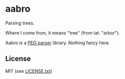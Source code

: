 
# aabro

Parsing trees.

Where I come from, it means "tree" (from lat. "arbor").

Aabro is a [PEG parser](http://en.wikipedia.org/wiki/Parsing_expression_grammar) library. Nothing fancy here.

## License

MIT (see [LICENSE.txt](LICENSE.txt))

